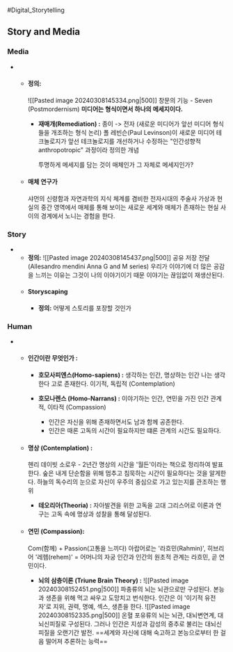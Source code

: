 #Digital_Storytelling
## Story and Media
### Media
- 
	- #### 정의:
		![[Pasted image 20240308145334.png|500]]
		창문의 기능 - Seven (Postmordernism)
		**미디어는 형식이면서 하나의 메세지이다.**
		- **재매개(Remediation) :** 
			종이 -> 전자 (새로운 미디어가 앞선 미디어 형식들을 개조하는 형식 논리)
			폴 레빈슨(Paul Levinson)이 새로운 미디어 테크놀로지가 앞선 테크놀로지를 개선하거나 수정하는 "인간성향적anthropotropic" 과정이라 정의한 개념
			
			투명하게 메세지를 담는 것이 매체인가 그 자체로 메세지인가?
			
	- #### 매체 연구가 
		샤먼의 신령함과 자연과학의 지식 체계를 겸비한 전자시대의 주술사
		가상과 현실의 중간 영역에서 매체를 통해 보이는 새로운 세계와 매체가 존재하는 현실 사이의 경계에서 노니는 경험을 한다.
		
### Story
- 
	- **정의:**
		![[Pasted image 20240308145437.png|500]]
		공유 저장 전달 (Allesandro mendini Anna G and M series)
		우리가 이야기에 더 많은 공감을 느끼는 이유는 그것이 나의 이야기이기 때문
		이야기는 끊임없이 재생산된다.
	- #### Storyscaping
		- **정의:**
			어떻게 스토리를 포장할 것인가
### Human
- 
	- #### 인간이란 무엇인가 :
		- **호모사피엔스(Homo-sapiens) :** 생각하는 인간, 명상하는 인간
			나는 생각한다 고로 존재한다. 이기적, 독립적 (Contemplation)
		- **호모나렌스 (Homo-Narrans) :** 이야기하는 인간, 연민을 가진 인간
			관계적, 이타적 (Compassion)
			
			- 인간은 자신을 위해 존재하면서도 남과 함께 공존한다.
			- 인간은 때론 고독의 시간이 필요하지만 떄론 관계의 시간도 필요하다.
	- #### 명상 (Contemplation) :
		헨리 데이빗 소로우 - 2년간 명상의 시간을 '월든'이라는 책으로 정리하여 발표한다.
		숲은 내게 단순함을 위해 멈추고 침묵하는 시간이 필요하다는 것을 알게한다.
		하늘의 독수리의 눈으로 자신이 우주의 중심으로 가고 있는지를 관조하는 행위
		
		- **테오리아(Theoria) :**
			자아발견을 위한 고독을 고대 그리스어로 이론과 연구는 고독 속에 명상과 성찰을 통해 달성된다.
		
	- #### 연민 (Compassion):
		Com(함께) + Passion(고통을 느끼다)
		아랍어로는 '라흐민(Rahmin)', 히브리어 '레헴(rehem)' = 어머니의 자궁
		인간과 인간의 원초적 관계는 라흐민, 곧 연민이다.
		- **뇌의 삼층이론 (Triune Brain Theory) :**
			![[Pasted image 20240308152451.png|500]]
			파충류의 뇌는 뇌관으로만 구성된다. 
			본능과 생존을 위해 먹고 싸우고 도망치고 번식한다. 
			인간은 이 '이기적 유전자'로 지위, 권력, 명예, 섹스, 생존을 한다.
			![[Pasted image 20240308152335.png|500]]
			온혈 포유류의 뇌는 뇌관, 대뇌변연계, 대뇌신피질로 구성된다.
			그러나 인간은 지성과 감성의 중추로 불리는 대뇌신피질을 오랜기간 발전.
			==세계와 자신에 대해 숙고하고 본능으로부터 한 걸음 떨어져 추론하는 능력==
